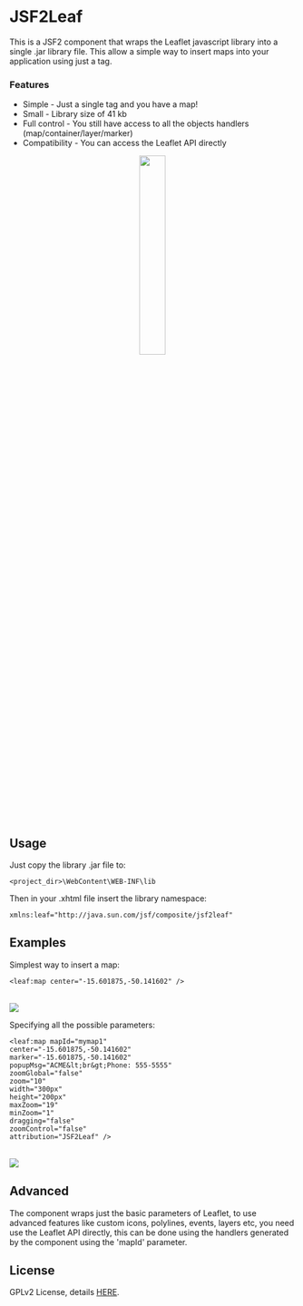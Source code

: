 # JSF2Leaf
This is a JSF2 component that wraps the Leaflet javascript library into a single .jar library file. This allow a simple way to insert maps into your application using just a tag.

### Features
* Simple - Just a single tag and you have a map!
* Small - Library size of 41 kb
* Full control - You still have access to all the objects handlers (map/container/layer/marker)
* Compatibility - You can access the Leaflet API directly

<div align="center"><img width="30%" src="https://raw.githubusercontent.com/themrleon/JSF2Leaf/master/images/primefaces.png"></div>

## Usage
Just copy the library .jar file to:
```
<project_dir>\WebContent\WEB-INF\lib
```
Then in your .xhtml file insert the library namespace:
```
xmlns:leaf="http://java.sun.com/jsf/composite/jsf2leaf"
```

## Examples

Simplest way to insert a map:
```
<leaf:map center="-15.601875,-50.141602" />
```
<br><img src="https://raw.githubusercontent.com/themrleon/JSF2Leaf/master/images/default.png">

Specifying all the possible parameters:
```
<leaf:map mapId="mymap1" 
center="-15.601875,-50.141602"  
marker="-15.601875,-50.141602" 
popupMsg="ACME&lt;br&gt;Phone: 555-5555" 
zoomGlobal="false" 
zoom="10" 
width="300px" 
height="200px" 
maxZoom="19" 
minZoom="1" 
dragging="false" 
zoomControl="false" 
attribution="JSF2Leaf" />
```
<br><img src="https://raw.githubusercontent.com/themrleon/JSF2Leaf/master/images/full.png">

## Advanced
The component wraps just the basic parameters of Leaflet, to use advanced features like custom icons, polylines, events, layers etc, you need use the Leaflet API directly, this can be done using the handlers generated by the component using the 'mapId' parameter.

## License
GPLv2 License, details <a href="https://raw.githubusercontent.com/themrleon/JSF2Leaf/master/LICENSE">HERE</a>.
